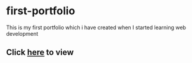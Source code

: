 # first-portfolio
This is my first portfolio which i have created when I started learning web development

## Click <a href="https://chetan6780.github.io/Portfolio_1/index.html" target="_blank">here</a> to view 

